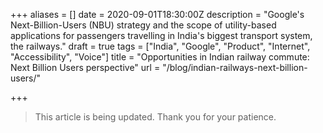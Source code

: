 +++
aliases = []
date = 2020-09-01T18:30:00Z
description = "Google's Next-Billion-Users (NBU) strategy and the scope of utility-based applications for passengers travelling in India's biggest transport system, the railways."
draft = true
tags = ["India", "Google", "Product", "Internet", "Accessibility", "Voice"]
title = "Opportunities in Indian railway commute: Next Billion Users perspective"
url = "/blog/indian-railways-next-billion-users/"

+++
> This article is being updated. Thank you for your patience.